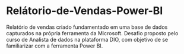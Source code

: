 # Relátorio-de-Vendas-Power-BI

Relatório de vendas criado fundamentado em uma base de dados capturados na própria ferramenta da Microsoft.
Desafio proposto pelo curso de Analista de dados na plataforma DIO, com objetivo de se familiarizar com a ferramenta Power BI. 

